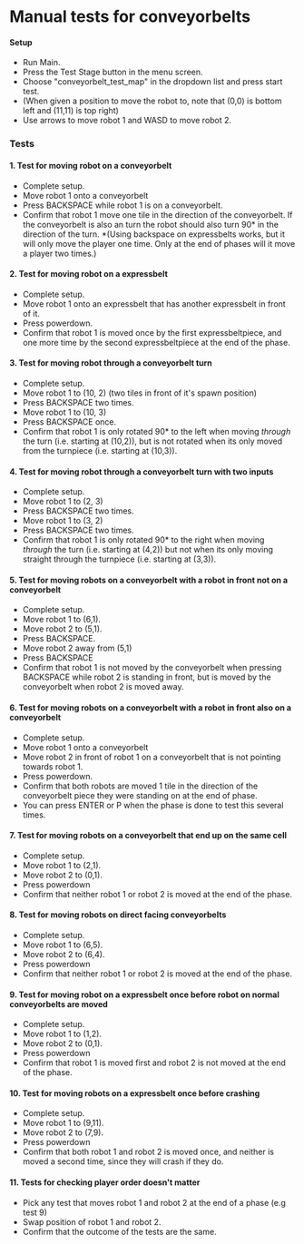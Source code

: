 # Manual tests for conveyorbelts
#### Setup 
* Run Main.
* Press the Test Stage button in the menu screen.
* Choose "conveyorbelt_test_map" in the dropdown list and press start test.
* (When given a position to move the robot to, note that (0,0) is bottom left and (11,11) is top right)
* Use arrows to move robot 1 and WASD to move robot 2. 


### Tests
#### 1. Test for moving robot on a conveyorbelt
* Complete setup.
* Move robot 1 onto a conveyorbelt
* Press BACKSPACE while robot 1 is on a conveyorbelt.
* Confirm that robot 1 move one tile in the direction of the conveyorbelt. If the conveyorbelt is also an turn the robot 
should also turn 90* in the direction of the turn.
*(Using backspace on expressbelts works, but it will only move the player one time. Only at the end of phases will it move
a player two times.)

#### 2. Test for moving robot on a expressbelt
* Complete setup.
* Move robot 1 onto an expressbelt that has another expressbelt in front of it. 
* Press powerdown. 
* Confirm that robot 1 is moved once by the first expressbeltpiece, 
and one more time by the second expressbeltpiece at the end of the phase. 

#### 3. Test for moving robot through a conveyorbelt turn
* Complete setup.
* Move robot 1 to (10, 2) (two tiles in front of it's spawn position)
* Press BACKSPACE two times.
* Move robot 1 to (10, 3)
* Press BACKSPACE once. 
* Confirm that robot 1 is only rotated 90* to the left when moving *through* the turn (i.e. starting at (10,2)),
but is not rotated when its only moved from the turnpiece (i.e. starting at (10,3)).

#### 4. Test for moving robot through a conveyorbelt turn with two inputs
* Complete setup.
* Move robot 1 to (2, 3)
* Press BACKSPACE two times.
* Move robot 1 to (3, 2)
* Press BACKSPACE two times. 
* Confirm that robot 1 is only rotated 90* to the right when moving *through* the turn (i.e. starting at (4,2))
 but not when its only moving straight through the turnpiece (i.e. starting at (3,3)).
 
 #### 5. Test for moving robots on a conveyorbelt with a robot in front not on a conveyorbelt
 * Complete setup.
 * Move robot 1 to (6,1).
 * Move robot 2 to (5,1).
 * Press BACKSPACE.
 * Move robot 2 away from (5,1)
 * Press BACKSPACE
 * Confirm that robot 1 is not moved by the conveyorbelt when pressing BACKSPACE while robot 2 is standing in front, 
 but is moved by the conveyorbelt when robot 2 is moved away.
 
#### 6. Test for moving robots on a conveyorbelt with a robot in front also on a conveyorbelt
* Complete setup.
* Move robot 1 onto a conveyorbelt
* Move robot 2 in front of robot 1 on a conveyorbelt that is not pointing towards robot 1. 
* Press powerdown. 
* Confirm that both robots are moved 1 tile in the direction of the conveyorbelt piece
 they were standing on at the end of phase.
 * You can press ENTER or P when the phase is done to test this several times. 

#### 7. Test for moving robots on a conveyorbelt that end up on the same cell
* Complete setup.
* Move robot 1 to (2,1).
* Move robot 2 to (0,1).
* Press powerdown
* Confirm that neither robot 1 or robot 2 is moved at the end of the phase.

#### 8. Test for moving robots on direct facing conveyorbelts
* Complete setup.
* Move robot 1 to (6,5).
* Move robot 2 to (6,4).
* Press powerdown
* Confirm that neither robot 1 or robot 2 is moved at the end of the phase.

#### 9. Test for moving robot on a expressbelt once before robot on normal conveyorbelts are moved
* Complete setup.
* Move robot 1 to (1,2).
* Move robot 2 to (0,1).
* Press powerdown
* Confirm that robot 1 is moved first and robot 2 is not moved at the end of the phase.

#### 10. Test for moving robots on a expressbelt once before crashing
* Complete setup.
* Move robot 1 to (9,11).
* Move robot 2 to (7,9).
* Press powerdown
* Confirm that both robot 1 and robot 2 is moved once, and neither is moved a second time,
 since they will crash if they do. 

#### 11. Tests for checking player order doesn't matter
* Pick any test that moves robot 1 and robot 2 at the end of a phase (e.g test 9)
* Swap position of robot 1 and robot 2.
* Confirm that the outcome of the tests are the same. 



